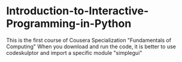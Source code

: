 # Introduction-to-Interactive-Programming-in-Python
This is the first course of Cousera Specialization "Fundamentals of Computing"
When you download and run the code, it is better to use codeskulptor and import a specific module "simplegui"
